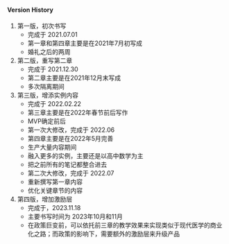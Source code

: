 #### Version History

1. 第一版，初次书写
    - 完成于 2021.07.01 
    - 第一章和第四章主要是在2021年7月初写成
    - 婚礼之后的两周
1. 第二版，重写第二章
    - 完成于 2021.12.30
    - 第二章主要是在2021年12月末写成
    - 多次隔离期间
1. 第三版，增添实例内容
    - 完成于 2022.02.22
    - 第三章主要是在2022年春节前后写作
    - MVP确定前后
    - 第一次大修改，完成于 2022.06
    - 第四章主要是在2022年5月完善
    - 生产大量内容期间
    - 融入更多的实例，主要还是以高中数学为主
    - 把之前所有的笔记都整合进去
    - 第二次大修改，完成于 2022.07
    - 重新撰写第一章内容
    - 优化关键章节的内容
1. 第四版，增加激励层
    - 完成于，2023.11.18
    - 主要书写时间为 2023年10月和11月
    - 在政策巨变前，可以依托前三章的教学效果来实现类似于现代医学的商业化之路；而政策的影响下，需要额外的激励层来升级产品
